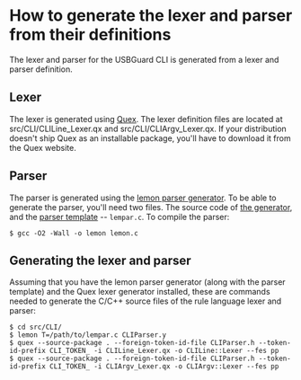 # How to generate the lexer and parser from their definitions

The lexer and parser for the USBGuard CLI is generated from a lexer and parser definition.

## Lexer

The lexer is generated using [Quex](http://quex.sourceforge.net/). The lexer definition files are located at
src/CLI/CLILine\_Lexer.qx and src/CLI/CLIArgv\_Lexer.qx. If your distribution doesn't ship Quex
as an installable package, you'll have to download it from the Quex website.

## Parser

The parser is generated using the [lemon parser generator](http://www.hwaci.com/sw/lemon/). To be able to generate
the parser, you'll need two files. The source code of [the generator](http://www.sqlite.org/src/artifact?ci=trunk&filename=tool/lemon.c),
and the [parser template](http://www.sqlite.org/src/artifact?ci=trunk&filename=tool/lempar.c) -- `lempar.c`.
To compile the parser:

    $ gcc -O2 -Wall -o lemon lemon.c

## Generating the lexer and parser

Assuming that you have the lemon parser generator (along with the parser template) and the Quex lexer generator installed,
these are commands needed to generate the C/C++ source files of the rule language lexer and parser:

    $ cd src/CLI/
    $ lemon T=/path/to/lempar.c CLIParser.y
    $ quex --source-package . --foreign-token-id-file CLIParser.h --token-id-prefix CLI_TOKEN_ -i CLILine_Lexer.qx -o CLILine::Lexer --fes pp
    $ quex --source-package . --foreign-token-id-file CLIParser.h --token-id-prefix CLI_TOKEN_ -i CLIArgv_Lexer.qx -o CLIArgv::Lexer --fes pp
